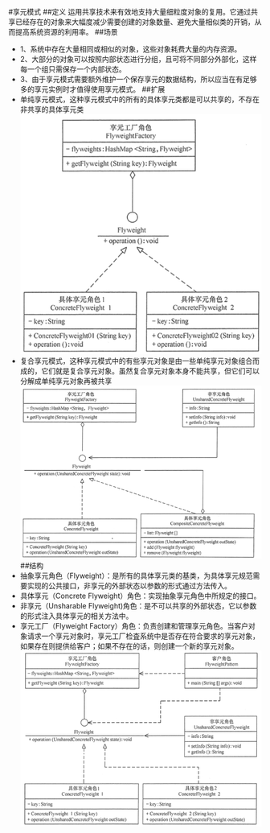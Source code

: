 #享元模式
##定义
运用共享技术来有效地支持大量细粒度对象的复用。它通过共享已经存在的对象来大幅度减少需要创建的对象数量、避免大量相似类的开销，从而提高系统资源的利用率。
##场景
+ 1、系统中存在大量相同或相似的对象，这些对象耗费大量的内存资源。
+ 2、大部分的对象可以按照内部状态进行分组，且可将不同部分外部化，这样每一个组只需保存一个内部状态。
+ 3、由于享元模式需要额外维护一个保存享元的数据结构，所以应当在有足够多的享元实例时才值得使用享元模式。
##扩展
+ 单纯享元模式，这种享元模式中的所有的具体享元类都是可以共享的，不存在非共享的具体享元类
![单纯享元模式](./单纯享元.png)
+ 复合享元模式，这种享元模式中的有些享元对象是由一些单纯享元对象组合而成的，它们就是复合享元对象。虽然复合享元对象本身不能共享，但它们可以分解成单纯享元对象再被共享
![复合享元模式](./复合享元.png)
##结构
+ 抽象享元角色（Flyweight）：是所有的具体享元类的基类，为具体享元规范需要实现的公共接口，非享元的外部状态以参数的形式通过方法传入。
+ 具体享元（Concrete Flyweight）角色：实现抽象享元角色中所规定的接口。
+ 非享元（Unsharable Flyweight)角色：是不可以共享的外部状态，它以参数的形式注入具体享元的相关方法中。
+ 享元工厂（Flyweight Factory）角色：负责创建和管理享元角色。当客户对象请求一个享元对象时，享元工厂检査系统中是否存在符合要求的享元对象，如果存在则提供给客户；如果不存在的话，则创建一个新的享元对象。
![享元模式](./享元.png)